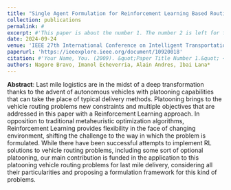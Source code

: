 ```yaml
---
title: "Single Agent Formulation for Reinforcement Learning Based Routing of Urban Last Mile Logistics with Platooning Vehicles"
collection: publications
permalink: #
excerpt: #'This paper is about the number 1. The number 2 is left for future work.'
date: 2024-09-24
venue: 'IEEE 27th International Conference on Intelligent Transportation Systems (ITSC)'
paperurl: 'https://ieeexplore.ieee.org/document/10920018'
citation: #'Your Name, You. (2009). &quot;Paper Title Number 1.&quot; <i>Journal 1</i>. 1(1).'
authors: Nagore Bravo, Imanol Echeverria, Alain Andres, Ibai Lana*
---
```

**Abstract**: Last mile logistics are in the midst of a deep transformation thanks to the advent of autonomous vehicles with platooning capabilities that can take the place of typical delivery methods. Platooning brings to the vehicle routing problems new constraints and multiple objectives that are addressed in this paper with a Reinforcement Learning approach. In opposition to traditional metaheuristic optimization algorithms, Reinforcement Learning provides flexibility in the face of changing environment, shifting the challenge to the way in which the problem is formulated. While there have been successful attempts to implement RL solutions to vehicle routing problems, including some sort of optional platooning, our main contribution is funded in the application to this platooning vehicle routing problems for last mile delivery, considering all their particularities and proposing a formulation framework for this kind of problems.